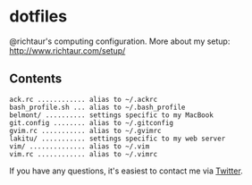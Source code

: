 # dotfiles

@richtaur's computing configuration. More about my setup: http://www.richtaur.com/setup/

## Contents

	ack.rc ............ alias to ~/.ackrc
	bash_profile.sh ... alias to ~/.bash_profile
	belmont/ .......... settings specific to my MacBook
	git.config ........ alias to ~/.gitconfig
	gvim.rc ........... alias to ~/.gvimrc
	lakitu/ ........... settings specific to my web server
	vim/ .............. alias to ~/.vim
	vim.rc ............ alias to ~/.vimrc

If you have any questions, it's easiest to contact me via [Twitter](https://twitter.com/richtaur).
